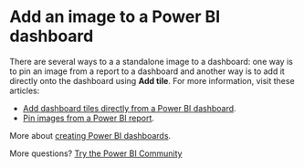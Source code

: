<properties
   pageTitle="Add an image to a Power BI dashboard"
   description="Documentation on how to add an image to a Power BI dashboard."
   services="powerbi"
   documentationCenter=""
   authors="mihart"
   manager="mblythe"
   backup=""
   editor=""
   tags=""
   featuredVideoId="_3q6VEBhGew"
   qualityFocus="monitoring"
   qualityDate=""/>

<tags
   ms.service="powerbi"
   ms.devlang="NA"
   ms.topic="article"
   ms.tgt_pltfrm="NA"
   ms.workload="powerbi"
   ms.date="10/08/2016"
   ms.author="mihart"/>

# Add an image to a Power BI dashboard

There are several ways to a a standalone image to a dashboard: one way is to pin an image from a report to a dashboard and another way is to add it directly onto the dashboard using <bpt id="p1">**</bpt>Add tile<ept id="p1">**</ept>.  For more information, visit these articles:

-   <bpt id="p1">[</bpt>Add dashboard tiles directly from a Power BI dashboard<ept id="p1">](powerbi-service-add-a-widget-to-a-dashboard.md)</ept>.
-   <bpt id="p1">[</bpt>Pin images from a Power BI report<ept id="p1">](powerbi-service-pin-a-tile-to-a-dashboard-from-a-report.md)</ept>.

More about <bpt id="p1">[</bpt>creating Power BI dashboards<ept id="p1">](powerbi-service-create-a-dashboard.md)</ept>.

More questions? [Try the Power BI Community](http://community.powerbi.com/)
